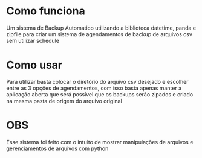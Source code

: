 # Como funciona

Um sistema de Backup Automatico utilizando a biblioteca datetime, panda e zipfile para criar um sistema de agendamentos de backup de arquivos csv sem utilizar schedule

# Como usar

Para utilizar basta colocar o diretório do arquivo csv desejado e escolher entre as 3 opções de agendamentos, com isso basta apenas manter a aplicação aberta que será possível que os backups serão zipados e criado na mesma pasta de origem do arquivo original 

# OBS

Esse sistema foi feito com o intuito de mostrar manipulações de arquivos e gerenciamentos de arquivos com python
